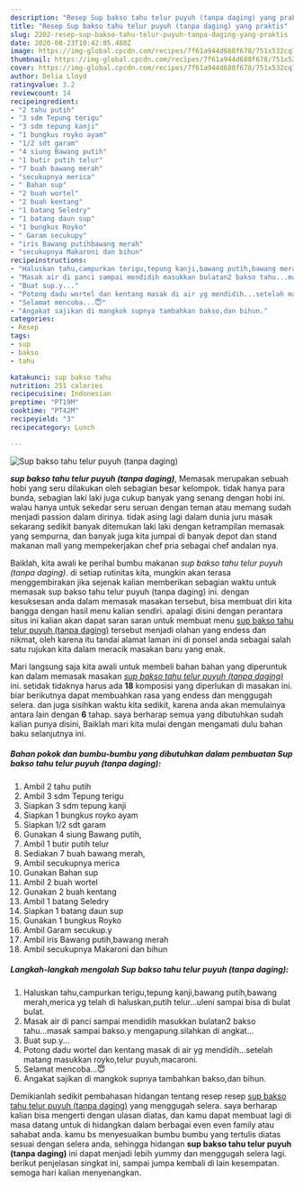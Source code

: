 ```yaml
---
description: "Resep Sup bakso tahu telur puyuh (tanpa daging) yang praktis"
title: "Resep Sup bakso tahu telur puyuh (tanpa daging) yang praktis"
slug: 2202-resep-sup-bakso-tahu-telur-puyuh-tanpa-daging-yang-praktis
date: 2020-08-23T10:42:05.488Z
image: https://img-global.cpcdn.com/recipes/7f61a944d688f678/751x532cq70/sup-bakso-tahu-telur-puyuh-tanpa-daging-foto-resep-utama.jpg
thumbnail: https://img-global.cpcdn.com/recipes/7f61a944d688f678/751x532cq70/sup-bakso-tahu-telur-puyuh-tanpa-daging-foto-resep-utama.jpg
cover: https://img-global.cpcdn.com/recipes/7f61a944d688f678/751x532cq70/sup-bakso-tahu-telur-puyuh-tanpa-daging-foto-resep-utama.jpg
author: Delia Lloyd
ratingvalue: 3.2
reviewcount: 14
recipeingredient:
- "2 tahu putih"
- "3 sdm Tepung terigu"
- "3 sdm tepung kanji"
- "1 bungkus royko ayam"
- "1/2 sdt garam"
- "4 siung Bawang putih"
- "1 butir putih telur"
- "7 buah bawang merah"
- "secukupnya merica"
- " Bahan sup"
- "2 buah wortel"
- "2 buah kentang"
- "1 batang Seledry"
- "1 batang daun sup"
- "1 bungkus Royko"
- " Garam secukupy"
- "iris Bawang putihbawang merah"
- "secukupnya Makaroni dan bihun"
recipeinstructions:
- "Haluskan tahu,campurkan terigu,tepung kanji,bawang putih,bawang merah,merica yg telah di haluskan,putih telur...uleni sampai bisa di bulat bulat."
- "Masak air di panci sampai mendidih masukkan bulatan2 bakso tahu...masak sampai bakso.y mengapung.silahkan di angkat..."
- "Buat sup.y..."
- "Potong dadu wortel dan kentang masak di air yg mendidih...setelah matang masukkan royko,telur puyuh,macaroni."
- "Selamat mencoba...😇"
- "Angakat sajikan di mangkok supnya tambahkan bakso,dan bihun."
categories:
- Resep
tags:
- sup
- bakso
- tahu

katakunci: sup bakso tahu 
nutrition: 251 calories
recipecuisine: Indonesian
preptime: "PT19M"
cooktime: "PT42M"
recipeyield: "3"
recipecategory: Lunch

---
```



![Sup bakso tahu telur puyuh (tanpa daging)](https://img-global.cpcdn.com/recipes/7f61a944d688f678/751x532cq70/sup-bakso-tahu-telur-puyuh-tanpa-daging-foto-resep-utama.jpg)

<b><i>sup bakso tahu telur puyuh (tanpa daging)</i></b>, Memasak merupakan sebuah hobi yang seru dilakukan oleh sebagian besar kelompok. tidak hanya para bunda, sebagian laki laki juga cukup banyak yang senang dengan hobi ini. walau hanya untuk sekedar seru seruan dengan teman atau memang sudah menjadi passion dalam dirinya. tidak asing lagi dalam dunia juru masak sekarang sedikit banyak ditemukan laki laki dengan ketrampilan memasak yang sempurna, dan banyak juga kita jumpai di banyak depot dan stand makanan mall yang mempekerjakan chef pria sebagai chef andalan nya.

Baiklah, kita awali ke perihal bumbu makanan <i>sup bakso tahu telur puyuh (tanpa daging)</i>. di setiap rutinitas kita, mungkin akan terasa menggembirakan jika sejenak kalian memberikan sebagian waktu untuk memasak sup bakso tahu telur puyuh (tanpa daging) ini. dengan kesuksesan anda dalam memasak masakan tersebut, bisa membuat diri kita bangga dengan hasil menu kalian sendiri. apalagi disini dengan perantara situs ini kalian akan dapat saran saran untuk membuat menu <u>sup bakso tahu telur puyuh (tanpa daging)</u> tersebut menjadi olahan yang endess dan nikmat, oleh karena itu tandai alamat laman ini di ponsel anda sebagai salah satu rujukan kita dalam meracik masakan baru yang enak.




Mari langsung saja kita awali untuk membeli bahan bahan yang diperuntuk kan dalam memasak masakan <u><i>sup bakso tahu telur puyuh (tanpa daging)</i></u> ini. setidak tidaknya harus ada <b>18</b> komposisi yang diperlukan di masakan ini. biar berikutnya dapat membuahkan rasa yang endess dan menggugah selera. dan juga sisihkan waktu kita sedikit, karena anda akan memulainya antara lain dengan <b>6</b> tahap. saya berharap semua yang dibutuhkan sudah kalian punya disini, Baiklah mari kita mulai dengan mengamati dulu bahan baku selanjutnya ini.

<!--inarticleads1-->

##### Bahan pokok dan bumbu-bumbu yang dibutuhkan dalam pembuatan Sup bakso tahu telur puyuh (tanpa daging):

1. Ambil 2 tahu putih
1. Ambil 3 sdm Tepung terigu
1. Siapkan 3 sdm tepung kanji
1. Siapkan 1 bungkus royko ayam
1. Siapkan 1/2 sdt garam
1. Gunakan 4 siung Bawang putih,
1. Ambil 1 butir putih telur
1. Sediakan 7 buah bawang merah,
1. Ambil secukupnya merica
1. Gunakan  Bahan sup
1. Ambil 2 buah wortel
1. Gunakan 2 buah kentang
1. Ambil 1 batang Seledry
1. Siapkan 1 batang daun sup
1. Gunakan 1 bungkus Royko
1. Ambil  Garam secukup.y
1. Ambil iris Bawang putih,bawang merah
1. Ambil secukupnya Makaroni dan bihun




<!--inarticleads2-->

##### Langkah-langkah mengolah Sup bakso tahu telur puyuh (tanpa daging):

1. Haluskan tahu,campurkan terigu,tepung kanji,bawang putih,bawang merah,merica yg telah di haluskan,putih telur...uleni sampai bisa di bulat bulat.
1. Masak air di panci sampai mendidih masukkan bulatan2 bakso tahu...masak sampai bakso.y mengapung.silahkan di angkat...
1. Buat sup.y...
1. Potong dadu wortel dan kentang masak di air yg mendidih...setelah matang masukkan royko,telur puyuh,macaroni.
1. Selamat mencoba...😇
1. Angakat sajikan di mangkok supnya tambahkan bakso,dan bihun.




Demikianlah sedikit pembahasan hidangan tentang resep resep <u>sup bakso tahu telur puyuh (tanpa daging)</u> yang menggugah selera. saya berharap kalian bisa mengerti dengan ulasan diatas, dan kamu dapat membuat lagi di masa datang untuk di hidangkan dalam berbagai even even family atau sahabat anda. kamu bs menyesuaikan bumbu bumbu yang tertulis diatas sesuai dengan selera anda, sehingga hidangan <b>sup bakso tahu telur puyuh (tanpa daging)</b> ini dapat menjadi lebih yummy dan menggugah selera lagi. berikut penjelasan singkat ini, sampai jumpa kembali di lain kesempatan. semoga hari kalian menyenangkan.
